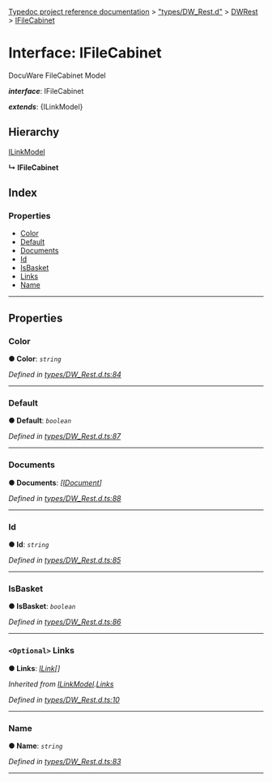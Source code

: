 [Typedoc project reference documentation](../README.md) > ["types/DW_Rest.d"](../modules/_types_dw_rest_d_.md) > [DWRest](../modules/_types_dw_rest_d_.dwrest.md) > [IFileCabinet](../interfaces/_types_dw_rest_d_.dwrest.ifilecabinet.md)

# Interface: IFileCabinet

DocuWare FileCabinet Model

*__interface__*: IFileCabinet

*__extends__*: {ILinkModel}

## Hierarchy

 [ILinkModel](_types_dw_rest_d_.dwrest.ilinkmodel.md)

**↳ IFileCabinet**

## Index

### Properties

* [Color](_types_dw_rest_d_.dwrest.ifilecabinet.md#color)
* [Default](_types_dw_rest_d_.dwrest.ifilecabinet.md#default)
* [Documents](_types_dw_rest_d_.dwrest.ifilecabinet.md#documents)
* [Id](_types_dw_rest_d_.dwrest.ifilecabinet.md#id)
* [IsBasket](_types_dw_rest_d_.dwrest.ifilecabinet.md#isbasket)
* [Links](_types_dw_rest_d_.dwrest.ifilecabinet.md#links)
* [Name](_types_dw_rest_d_.dwrest.ifilecabinet.md#name)

---

## Properties

<a id="color"></a>

###  Color

**● Color**: *`string`*

*Defined in [types/DW_Rest.d.ts:84](https://github.com/DocuWare/REST-Sample-TS/blob/22cf36b/src/types/DW_Rest.d.ts#L84)*

___
<a id="default"></a>

###  Default

**● Default**: *`boolean`*

*Defined in [types/DW_Rest.d.ts:87](https://github.com/DocuWare/REST-Sample-TS/blob/22cf36b/src/types/DW_Rest.d.ts#L87)*

___
<a id="documents"></a>

###  Documents

**● Documents**: *[[IDocument](_types_dw_rest_d_.dwrest.idocument.md)]*

*Defined in [types/DW_Rest.d.ts:88](https://github.com/DocuWare/REST-Sample-TS/blob/22cf36b/src/types/DW_Rest.d.ts#L88)*

___
<a id="id"></a>

###  Id

**● Id**: *`string`*

*Defined in [types/DW_Rest.d.ts:85](https://github.com/DocuWare/REST-Sample-TS/blob/22cf36b/src/types/DW_Rest.d.ts#L85)*

___
<a id="isbasket"></a>

###  IsBasket

**● IsBasket**: *`boolean`*

*Defined in [types/DW_Rest.d.ts:86](https://github.com/DocuWare/REST-Sample-TS/blob/22cf36b/src/types/DW_Rest.d.ts#L86)*

___
<a id="links"></a>

### `<Optional>` Links

**● Links**: *[ILink](_types_dw_rest_d_.dwrest.ilink.md)[]*

*Inherited from [ILinkModel](_types_dw_rest_d_.dwrest.ilinkmodel.md).[Links](_types_dw_rest_d_.dwrest.ilinkmodel.md#links)*

*Defined in [types/DW_Rest.d.ts:10](https://github.com/DocuWare/REST-Sample-TS/blob/22cf36b/src/types/DW_Rest.d.ts#L10)*

___
<a id="name"></a>

###  Name

**● Name**: *`string`*

*Defined in [types/DW_Rest.d.ts:83](https://github.com/DocuWare/REST-Sample-TS/blob/22cf36b/src/types/DW_Rest.d.ts#L83)*

___

